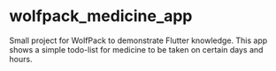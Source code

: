 # wolfpack_medicine_app

Small project for WolfPack to demonstrate Flutter knowledge. This app shows a simple todo-list for medicine to be taken on certain days and hours.
